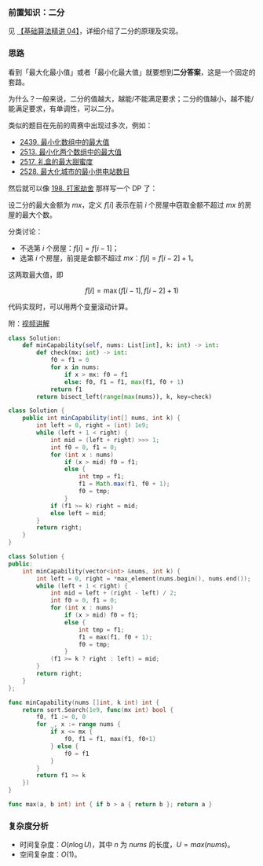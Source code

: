 ### 前置知识：二分

见 [【基础算法精讲 04】](https://www.bilibili.com/video/BV1AP41137w7/)，详细介绍了二分的原理及实现。

### 思路

看到「最大化最小值」或者「最小化最大值」就要想到**二分答案**，这是一个固定的套路。

为什么？一般来说，二分的值越大，越能/不能满足要求；二分的值越小，越不能/能满足要求，有单调性，可以二分。

类似的题目在先前的周赛中出现过多次，例如：

- [2439. 最小化数组中的最大值](https://leetcode.cn/problems/minimize-maximum-of-array/)
- [2513. 最小化两个数组中的最大值](https://leetcode.cn/problems/minimize-the-maximum-of-two-arrays/)
- [2517. 礼盒的最大甜蜜度](https://leetcode.cn/problems/maximum-tastiness-of-candy-basket/)
- [2528. 最大化城市的最小供电站数目](https://leetcode.cn/problems/maximize-the-minimum-powered-city/)

然后就可以像 [198. 打家劫舍](https://leetcode.cn/problems/house-robber/) 那样写一个 DP 了：

设二分的最大金额为 $\textit{mx}$，定义 $f[i]$ 表示在前 $i$ 个房屋中窃取金额不超过 $\textit{mx}$ 的房屋的最大个数。

分类讨论：

- 不选第 $i$ 个房屋：$f[i] = f[i-1]$；
- 选第 $i$ 个房屋，前提是金额不超过 $\textit{mx}$：$f[i] = f[i-2]+1$。

这两取最大值，即

$$
f[i] = \max(f[i-1], f[i-2] + 1)
$$

代码实现时，可以用两个变量滚动计算。

附：[视频讲解](https://www.bilibili.com/video/BV1sG4y1T7oc/)

```py [sol1-Python3]
class Solution:
    def minCapability(self, nums: List[int], k: int) -> int:
        def check(mx: int) -> int:
            f0 = f1 = 0
            for x in nums:
                if x > mx: f0 = f1
                else: f0, f1 = f1, max(f1, f0 + 1)
            return f1
        return bisect_left(range(max(nums)), k, key=check)
```

```java [sol1-Java]
class Solution {
    public int minCapability(int[] nums, int k) {
        int left = 0, right = (int) 1e9;
        while (left + 1 < right) {
            int mid = (left + right) >>> 1;
            int f0 = 0, f1 = 0;
            for (int x : nums)
                if (x > mid) f0 = f1;
                else {
                    int tmp = f1;
                    f1 = Math.max(f1, f0 + 1);
                    f0 = tmp;
                }
            if (f1 >= k) right = mid;
            else left = mid;
        }
        return right;
    }
}
```

```cpp [sol1-C++]
class Solution {
public:
    int minCapability(vector<int> &nums, int k) {
        int left = 0, right = *max_element(nums.begin(), nums.end());
        while (left + 1 < right) {
            int mid = left + (right - left) / 2;
            int f0 = 0, f1 = 0;
            for (int x : nums)
                if (x > mid) f0 = f1;
                else {
                    int tmp = f1;
                    f1 = max(f1, f0 + 1);
                    f0 = tmp;
                }
            (f1 >= k ? right : left) = mid;
        }
        return right;
    }
};
```

```go [sol1-Go]
func minCapability(nums []int, k int) int {
	return sort.Search(1e9, func(mx int) bool {
		f0, f1 := 0, 0
		for _, x := range nums {
			if x <= mx {
				f0, f1 = f1, max(f1, f0+1)
			} else {
				f0 = f1
			}
		}
		return f1 >= k
	})
}

func max(a, b int) int { if b > a { return b }; return a }
```

### 复杂度分析

- 时间复杂度：$O(n\log U)$，其中 $n$ 为 $\textit{nums}$ 的长度，$U=max(\textit{nums})$。
- 空间复杂度：$O(1)$。
